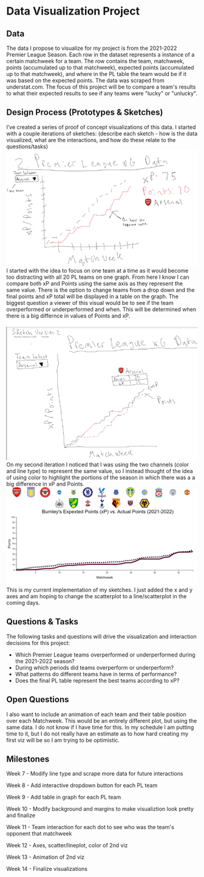 # Data Visualization Project

## Data

The data I propose to visualize for my project is from the 2021-2022 Premier League Season. Each row in the dataset represents a instance of a certain matchweek for a team. The row contains the team, matchweek, points (accumulated up to that matchweek), expected points (accumulated up to that matchweek), and where in the PL table the team would be if it was based on the expected points. The data was scraped from understat.com. The focus of this project will be to compare a team's results to what their expected results to see if any teams were "lucky" or "unlucky".

## Design Process (Prototypes & Sketches)

I’ve created a series of proof of concept visualizations of this data. I started with a couple iterations of sketches:
(describe each sketch - how is the data visualized, what are the interactions, and how do these relate to the questions/tasks)
![image](https://github.com/Diz138/PL-2021-2022-xPvsPoints/blob/master/images/sketch_iteration1.png)
I started with the idea to focus on one team at a time as it would become too distracting with all 20 PL teams on one graph. From here I know I can compare both xP and Points using the same axis as they represent the same value. There is the option to change teams from a drop down and the final points and xP total will be displayed in a table on the graph. The biggest question a viewer of this visual would be to see if the team overperformed or underperformed and when. This will be determined when there is a big differnce in values of Points and xP. 
![image](https://github.com/Diz138/PL-2021-2022-xPvsPoints/blob/master/images/sketch_iteration2.png)
On my second iteration I noticed that I was using the two channels (color and line type) to represent the same value, so I instead thought of the idea of using color to highlight the portions of the season in which there was a a big difference in xP and Points. 
[![image](https://github.com/Diz138/PL-2021-2022-xPvsPoints/blob/master/images/lineChartwithLogos.png)](https://vizhub.com/Diz138/3ec5b64a2ef94d32a922ecd4445d9089)
This is my current implementation of my sketches. I just added the x and y axes and am hoping to change the scatterplot to a line/scatterplot in the coming days.

## Questions & Tasks

The following tasks and questions will drive the visualization and interaction decisions for this project:

 * Which Premier League teams overperformed or underperformed during the 2021-2022 season?
 * During which periods did teams overperform or underperform?
 * What patterns do different teams have in terms of performance?
 * Does the final PL table represent the best teams according to xP?


## Open Questions

I also want to include an animation of each team and their table position over each Matchweek. This would be an entirely different plot, but using the same data. I do not know if I have time for this. In my schedule I am putting time to it, but I do not really have an estimate as to how hard creating my first viz will be so I am trying to be optimistic.

## Milestones

Week 7 - Modify line type and scrape more data for future interactions

Week 8 - Add interactive dropdown button for each PL team

Week 9 - Add table in graph for each PL team

Week 10 - Modify background and margins to make visualiztion look pretty and finalize

Week 11 - Team interaction for each dot to see who was the team's opponent that matchweek

Week 12 - Axes, scatter/lineplot, color of 2nd viz

Week 13 - Animation of 2nd viz

Week 14 - Finalize visualizations
